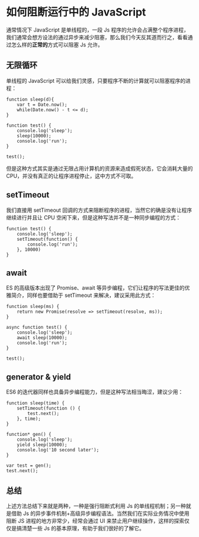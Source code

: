 # 如何阻断运行中的 JavaScript
通常情况下 JavaScript 是单线程的，一段 Js 程序的允许会占满整个程序进程，我们通常会想方设法的通过异步来减少阻塞，那么我们今天反其道而行之，看看通过怎么样的**正常的**方式可以阻塞 Js 允许。

## 无限循环
单线程的 JavaScript 可以给我们灵感，只要程序不断的计算就可以阻塞程序的进程：

```
function sleep(d){  
    var t = Date.now();
    while(Date.now() - t <= d);  
}

function test() {
    console.log('sleep');
    sleep(10000);
    console.log('run');
}

test();

```

但是这种方式其实是通过无限占用计算机的资源来造成假死状态，它会消耗大量的 CPU，并没有真正的让程序进程停止，这中方式不可取。

## setTimeout
我们直接用 setTimeout 回调的方式来阻断程序的进程，当然它的确是没有让程序继续进行并且让 CPU 空闲下来，但是这种写法并不是一种同步编程的方式：

```
function test() {
    console.log('sleep');
    setTimeout(function() {
        console.log('run');
    }, 10000)
}

```


## await
ES 的高级版本出现了 Promise、await 等异步编程，它们让程序的写法更佳的优雅简介，同样也要借助于 setTimeout 来解决，建议采用此方式：

```   
function sleep(ms) {
    return new Promise(resolve => setTimeout(resolve, ms));
}

async function test() {
    console.log('sleep');
    await sleep(10000);
    console.log('run');
}

test();

```

## generator & yield
ES6 的迭代器同样也具备异步编程能力，但是这种写法相当晦涩，建议少用：

```
function sleep(time) {
    setTimeout(function () {
        test.next();
    }, time);
}

function* gen() {
    console.log('sleep');
    yield sleep(10000);
    console.log('10 second later');
}

var test = gen();
test.next();
```

## 总结
上述方法总结下来就是两种，一种是强行阻断式利用 Js 的单线程机制；另一种就是借助 Js 的异步事件机制+高级异步编程语法。当然我们在实际业务情况中使用阻断 JS 进程的地方非常少，经常会通过 UI 来禁止用户继续操作，这样的探索仅仅是搞清楚一些 Js 的基本原理，有助于我们很好的了解它。
